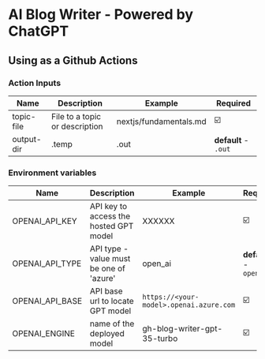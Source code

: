 # AI Blog Writer - Powered by ChatGPT

## Using as a Github Actions

### Action Inputs

| Name       | Description                    | Example                | Required             |
| ---------- | ------------------------------ | ---------------------- | -------------------- |
| topic-file | File to a topic or description | nextjs/fundamentals.md | ☑️                   |
| output-dir | .temp                          | .out                   | **default** - `.out` |

### Environment variables

| Name            | Description                             | Example                                 | Required                 |
| --------------- | --------------------------------------- | --------------------------------------- | ------------------------ |
| OPENAI_API_KEY  | API key to access the hosted GPT model  | XXXXXX                                  | ☑️                       |
| OPENAI_API_TYPE | API type - value must be one of 'azure' | open_ai                                 | **default** - `open_api` |
| OPENAI_API_BASE | API base url to locate GPT model        | `https://<your-model>.openai.azure.com` | ☑️                       |
| OPENAI_ENGINE   | name of the deployed model              | gh-blog-writer-gpt-35-turbo             | ☑️                       |
